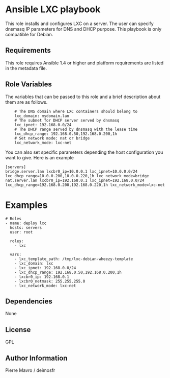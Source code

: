 Ansible LXC playbook
=====

This role installs and configures LXC on a server. The user can specify
dnsmasq IP parameters for DNS and DHCP purpose. This playbook is only
compatible for Debian.

Requirements
------------

This role requires Ansible 1.4 or higher and platform requirements are listed
in the metadata file.

Role Variables
--------------

The variables that can be passed to this role and a brief description about
them are as follows.

```
    # The DNS domain where LXC containers should belong to
    lxc_domain: mydomain.lan
    # The subnet for DHCP server served by dnsmasq
    lxc_ipnet: 192.168.0.0/24
    # The DHCP range served by dnsmasq with the lease time
    lxc_dhcp_range: 192.168.0.50,192.168.0.200,1h
    # Set network mode: nat or bridge
    lxc_network_mode: lxc-net
```

You can also set specific parameters depending the host configuration you want
to give. Here is an example

```
[servers]
bridge.server.lan lxcbr0_ip=10.0.0.1 lxc_ipnet=10.0.0.0/24 lxc_dhcp_range=10.0.0.200,10.0.0.220,1h lxc_network_mode=bridge
nat.server.lan lxcbr0_ip=192.168.0.1 lxc_ipnet=192.168.0.0/24 lxc_dhcp_range=192.168.0.200,192.168.0.220,1h lxc_network_mode=lxc-net
```

Examples
========

```
# Roles
- name: deploy lxc
  hosts: servers
  user: root

  roles:
    - lxc

  vars:
    - lxc_template_path: /tmp/lxc-debian-wheezy-template
    - lxc_domain: lxc
    - lxc_ipnet: 192.168.0.0/24
    - lxc_dhcp_range: 192.168.0.50,192.168.0.200,1h
    - lxcbr0_ip: 192.168.0.1
    - lxcbr0_netmask: 255.255.255.0
    - lxc_network_mode: lxc-net
```

Dependencies
------------

None

License
-------

GPL

Author Information
------------------

Pierre Mavro / deimosfr


